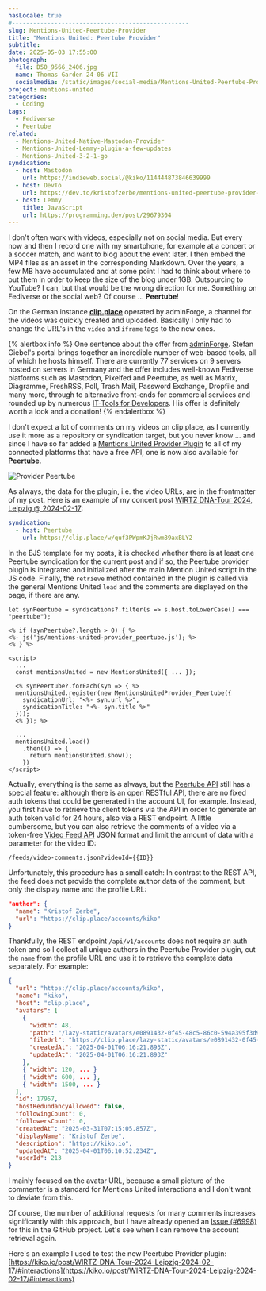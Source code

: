 ```yaml
---
hasLocale: true
#--------------------------------------------------
slug: Mentions-United-Peertube-Provider
title: "Mentions United: Peertube Provider"
subtitle: 
date: 2025-05-03 17:55:00
photograph:
  file: D50_9566_2406.jpg
  name: Thomas Garden 24-06 VII
  socialmedia: /static/images/social-media/Mentions-United-Peertube-Provider.png
project: mentions-united
categories:
  - Coding
tags:
  - Fediverse
  - Peertube
related:
  - Mentions-United-Native-Mastodon-Provider
  - Mentions-United-Lemmy-plugin-a-few-updates
  - Mentions-United-3-2-1-go
syndication:
  - host: Mastodon
    url: https://indieweb.social/@kiko/114444873846639999
  - host: DevTo
    url: https://dev.to/kristofzerbe/mentions-united-peertube-provider-179a
  - host: Lemmy
    title: JavaScript
    url: https://programming.dev/post/29679304
---
```


I don't often work with videos, especially not on social media. But every now and then I record one with my smartphone, for example at a concert or a soccer match, and want to blog about the event later. I then embed the MP4 files as an asset in the corresponding Markdown. Over the years, a few MB have accumulated and at some point I had to think about where to put them in order to keep the size of the blog under 1GB. Outsourcing to YouTube? I can, but that would be the wrong direction for me. Something on Fediverse or the social web? Of course ... **Peertube**!

<!-- more -->

On the German instance [**clip.place**](https://clip.place/c/kiko_io/videos) operated by adminForge, a channel for the videos was quickly created and uploaded. Basically I only had to change the URL's in the `video` and `iframe` tags to the new ones.

{% alertbox info %}
One sentence about the offer from [adminForge](https://adminforge.de/). Stefan Giebel's portal brings together an incredible number of web-based tools, all of which he hosts himself. There are currently 77 services on 9 servers hosted on servers in Germany and the offer includes well-known Fediverse platforms such as Mastodon, Pixelfed and Peertube, as well as Matrix, Diagramme, FreshRSS, Poll, Trash Mail, Password Exchange, Dropfile and many more, through to alternative front-ends for commercial services and rounded up by numerous [IT-Tools for Developers](https://tools.adminforge.de/). His offer is definitely worth a look and a donation!
{% endalertbox %}

I don't expect a lot of comments on my videos on clip.place, as I currently use it more as a repository or syndication target, but you never know ... and since I have so far added a [Mentions United Provider Plugin](https://github.com/kristofzerbe/Mentions-United?tab=readme-ov-file#provider-plugins) to all of my connected platforms that have a free API, one is now also available for [**Peertube**](https://github.com/kristofzerbe/Mentions-United?tab=readme-ov-file#provider-peertube).

![Provider Peertube](post/Mentions-United-Peertube-Provider/Provider-peertube.png)

As always, the data for the plugin, i.e. the video URLs, are in the frontmatter of my post. Here is an example of my concert post [WIRTZ DNA-Tour 2024, Leipzig @ 2024-02-17](post/WIRTZ-DNA-Tour-2024-Leipzig-2024-02-17):

```yaml
syndication:
  - host: Peertube
    url: https://clip.place/w/quf3PWpmKJjRwm89axBLY2
```

In the EJS template for my posts, it is checked whether there is at least one Peertube syndication for the current post and if so, the Peertube provider plugin is integrated and initialized after the main Mention United script in the JS code. Finally, the ``retrieve`` method contained in the plugin is called via the general Mentions United ``load`` and the comments are displayed on the page, if there are any.

```ejs
let synPeertube = syndications?.filter(s => s.host.toLowerCase() === "peertube");

<% if (synPeertube?.length > 0) { %>
<%- js('js/mentions-united-provider_peertube.js'); %>
<% } %>

<script>
  ...
  const mentionsUnited = new MentionsUnited({ ... });

  <% synPeertube?.forEach(syn => { %>
  mentionsUnited.register(new MentionsUnitedProvider_Peertube({ 
    syndicationUrl: "<%- syn.url %>",
    syndicationTitle: "<%- syn.title %>"
  }));
  <% }); %>

  ...
  mentionsUnited.load()
    .then(() => { 
      return mentionsUnited.show(); 
    })
</script>
```

Actually, everything is the same as always, but the [Peertube API](https://docs.joinpeertube.org/api/rest-getting-started) still has a special feature: although there is an open RESTful API, there are no fixed auth tokens that could be generated in the account UI, for example. Instead, you first have to retrieve the client tokens via the API in order to generate an auth token valid for 24 hours, also via a REST endpoint. A little cumbersome, but you can also retrieve the comments of a video via a token-free [Video Feed API](https://docs.joinpeertube.org/api-rest-reference.html#tag/Video-Feeds) JSON format and limit the amount of data with a parameter for the video ID:

```url
/feeds/video-comments.json?videoId={{ID}}
```

Unfortunately, this procedure has a small catch: In contrast to the REST API, the feed does not provide the complete author data of the comment, but only the display name and the profile URL:

```json
"author": {
  "name": "Kristof Zerbe",
  "url": "https://clip.place/accounts/kiko"
}
```

Thankfully, the REST endpoint ``/api/v1/accounts`` does not require an auth token and so I collect all unique authors in the Peertube Provider plugin, cut the ``name`` from the profile URL and use it to retrieve the complete data separately. For example:

```json /api/v1/accounts/kiko
{
  "url": "https://clip.place/accounts/kiko",
  "name": "kiko",
  "host": "clip.place",
  "avatars": [
    {
      "width": 48,
      "path": "/lazy-static/avatars/e0891432-0f45-48c5-86c0-594a395f3d91.png",
      "fileUrl": "https://clip.place/lazy-static/avatars/e0891432-0f45-48c5-86c0-594a395f3d91.png",
      "createdAt": "2025-04-01T06:16:21.893Z",
      "updatedAt": "2025-04-01T06:16:21.893Z"
    },
    { "width": 120, ... }
    { "width": 600, ... },
    { "width": 1500, ... }
  ],
  "id": 17957,
  "hostRedundancyAllowed": false,
  "followingCount": 0,
  "followersCount": 0,
  "createdAt": "2025-03-31T07:15:05.857Z",
  "displayName": "Kristof Zerbe",
  "description": "https://kiko.io",
  "updatedAt": "2025-04-01T06:10:52.234Z",
  "userId": 213
}
```

I mainly focused on the avatar URL, because a small picture of the commenter is a standard for Mentions United interactions and I don't want to deviate from this.

Of course, the number of additional requests for many comments increases significantly with this approach, but I have already opened an [Issue (#6998)](https://github.com/issues/created?issue=Chocobozzz%7CPeerTube%7C6998) for this in the GitHub project. Let's see when I can remove the account retrieval again.

Here's an example I used to test the new Peertube Provider plugin: [https://kiko.io/post/WIRTZ-DNA-Tour-2024-Leipzig-2024-02-17/#interactions](https://kiko.io/post/WIRTZ-DNA-Tour-2024-Leipzig-2024-02-17/#interactions)
